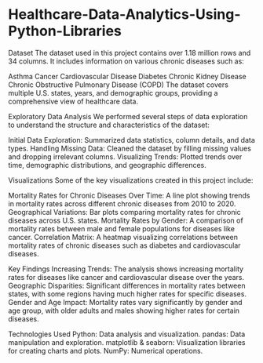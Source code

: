 # Healthcare-Data-Analytics-Using-Python-Libraries

Dataset
The dataset used in this project contains over 1.18 million rows and 34 columns. It includes information on various chronic diseases such as:

Asthma
Cancer
Cardiovascular Disease
Diabetes
Chronic Kidney Disease
Chronic Obstructive Pulmonary Disease (COPD)
The dataset covers multiple U.S. states, years, and demographic groups, providing a comprehensive view of healthcare data.

Exploratory Data Analysis
We performed several steps of data exploration to understand the structure and characteristics of the dataset:

Initial Data Exploration: Summarized data statistics, column details, and data types.
Handling Missing Data: Cleaned the dataset by filling missing values and dropping irrelevant columns.
Visualizing Trends: Plotted trends over time, demographic distributions, and geographic differences.


Visualizations
Some of the key visualizations created in this project include:

Mortality Rates for Chronic Diseases Over Time: A line plot showing trends in mortality rates across different chronic diseases from 2010 to 2020.
Geographical Variations: Bar plots comparing mortality rates for chronic diseases across U.S. states.
Mortality Rates by Gender: A comparison of mortality rates between male and female populations for diseases like cancer.
Correlation Matrix: A heatmap visualizing correlations between mortality rates of chronic diseases such as diabetes and cardiovascular diseases.


Key Findings
Increasing Trends: The analysis shows increasing mortality rates for diseases like cancer and cardiovascular disease over the years.
Geographic Disparities: Significant differences in mortality rates between states, with some regions having much higher rates for specific diseases.
Gender and Age Impact: Mortality rates vary significantly by gender and age group, with older adults and males showing higher rates for certain diseases.


Technologies Used
Python: Data analysis and visualization.
pandas: Data manipulation and exploration.
matplotlib & seaborn: Visualization libraries for creating charts and plots.
NumPy: Numerical operations.
